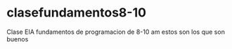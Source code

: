 # clasefundamentos8-10
Clase EIA fundamentos de programacion de 8-10 am estos son los que son buenos
